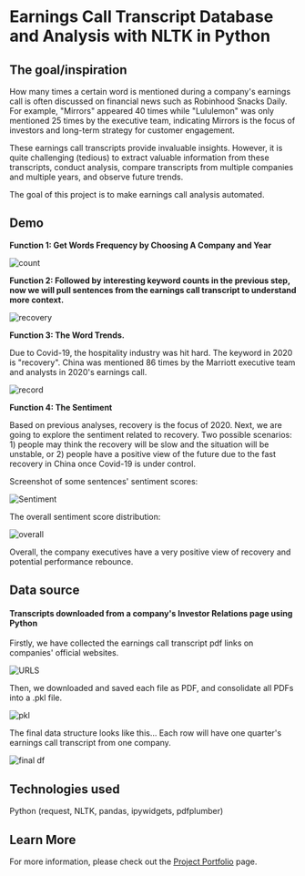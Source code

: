# Earnings Call Transcript Database and Analysis with NLTK in Python

## The goal/inspiration

How many times a certain word is mentioned during a company's earnings call is often discussed on financial news such as Robinhood Snacks Daily. For example, "Mirrors" appeared 40 times while "Lululemon" was only mentioned 25 times by the executive team, indicating Mirrors is the focus of investors and long-term strategy for customer engagement. 

These earnings call transcripts provide invaluable insights. However, it is quite challenging (tedious) to extract valuable information from these transcripts, conduct analysis, compare transcripts from multiple companies and multiple years, and observe future trends.

The goal of this project is to make earnings call analysis automated. 

## Demo

**Function 1: Get Words Frequency by Choosing A Company and Year**

![count](https://user-images.githubusercontent.com/44503223/123526036-dd3cf780-d69a-11eb-9552-38237dcf9560.gif)

**Function 2: Followed by interesting keyword counts in the previous step, now we will pull sentences from the earnings call transcript to understand more context.**

![recovery](https://user-images.githubusercontent.com/44503223/123526346-dc0cca00-d69c-11eb-9d66-b9d3d5fe4064.gif)

**Function 3: The Word Trends.**

Due to Covid-19, the hospitality industry was hit hard. The keyword in 2020 is "recovery". China was mentioned 86 times by the Marriott executive team and analysts in 2020's earnings call. 

![record](https://user-images.githubusercontent.com/44503223/123528921-3748b780-d6b1-11eb-918a-1d37eb40bf6c.gif)

**Function 4: The Sentiment**

Based on previous analyses, recovery is the focus of 2020. Next, we are going to explore the sentiment related to recovery. Two possible scenarios: 1) people may think the recovery will be slow and the situation will be unstable, or 2) people have a positive view of the future due to the fast recovery in China once Covid-19 is under control.

Screenshot of some sentences' sentiment scores:

![Sentiment](https://user-images.githubusercontent.com/44503223/123529363-079bae80-d6b5-11eb-92bd-aa1215c607ea.png)

The overall sentiment score distribution:

![overall](https://user-images.githubusercontent.com/44503223/123529720-b4c3f600-d6b8-11eb-92d1-8fd6f580a344.png)

Overall, the company executives have a very positive view of recovery and potential performance rebounce. 

## Data source

#### Transcripts downloaded from a company's Investor Relations page using Python

Firstly, we have collected the earnings call transcript pdf links on companies' official websites. 

![URLS](https://user-images.githubusercontent.com/44503223/123524315-fdff5000-d68e-11eb-858e-2234ed961f80.png)

Then, we downloaded and saved each file as PDF, and consolidate all PDFs into a .pkl file. 

![pkl](https://user-images.githubusercontent.com/44503223/123524101-ab716400-d68d-11eb-8cca-010352b3a66c.png)

The final data structure looks like this... Each row will have one quarter's earnings call transcript from one company.  

![final df](https://user-images.githubusercontent.com/44503223/123524144-f1c6c300-d68d-11eb-9c8c-e6bda286ed6d.png)


## Technologies used

Python (request, NLTK, pandas, ipywidgets, pdfplumber)


## Learn More

For more information, please check out the [Project Portfolio](https://tingting0618.github.io) page.
